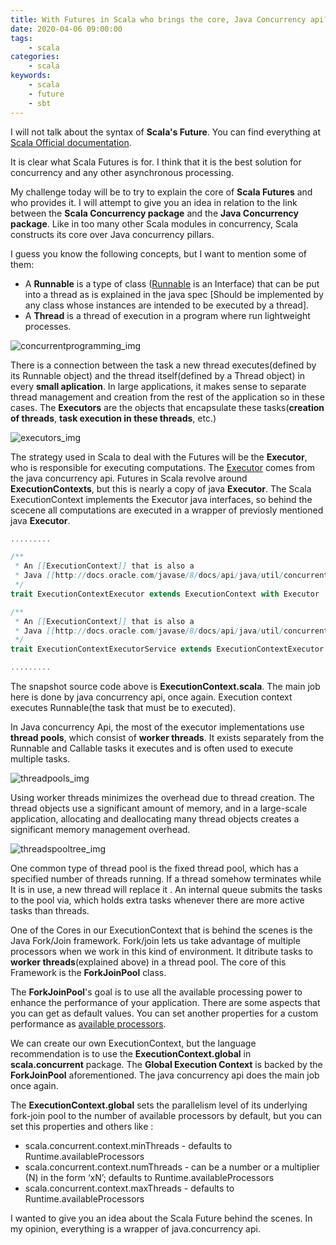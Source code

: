 ```yaml
---
title: With Futures in Scala who brings the core, Java Concurrency api?
date: 2020-04-06 09:00:00
tags:
    - scala
categories:
    - scala 
keywords:
    - scala
    - future
    - sbt
---
```


I will not talk about the syntax of **Scala's Future**. You can find everything at [Scala Official documentation](https://docs.scala-lang.org/overviews/core/futures.html). 

It is clear what Scala Futures is for. I think that it is the best solution for concurrency and any other asynchronous processing.

My challenge today will be to try to explain the core of **Scala Futures** and who provides it. I will attempt to give you an idea in relation to  the link between the **Scala Concurrency package** and the **Java Concurrency package**. Like in too many other Scala modules in concurrency, Scala constructs its core over Java concurrency pillars.

I guess you know the following concepts, but I want to mention some of them:

* A **Runnable** is a type of class ([Runnable](https://docs.oracle.com/javase/7/docs/api/java/lang/Runnable.html) is an Interface) that can be put into a thread as is explained in the java spec [Should be implemented by any class whose instances are intended to be executed by a thread].
* A **Thread** is a thread of execution in a program where run lightweight processes.

![concurrentprogramming_img](/mojitoverde/images/concurrentprogramming.png#floatcenter)

There is a connection between the task a new thread executes(defined by its Runnable object) and  the thread itself(defined by a Thread object) in every **small aplication**. 
In large applications, it makes sense to separate thread management and creation from the rest of the application so in these cases. 
The **Executors** are the objects that encapsulate these tasks(**creation of threads**, **task execution in these threads**, etc.)

![executors_img](/mojitoverde/images/executors.png#floatcenter)

The strategy used in Scala to deal with the Futures will be the **Executor**, who is responsible for executing computations. The [Executor](https://docs.oracle.com/javase/8/docs/api/java/util/concurrent/Executor.html) comes from the java concurrency api. Futures in Scala revolve around **ExecutionContexts**, but this is nearly a copy of  java **Executor**. The Scala ExecutionContext implements the Executor java interfaces, so behind the scecene all  computations are executed in a wrapper of previosly mentioned java **Executor**.

```scala
.........

/**
 * An [[ExecutionContext]] that is also a
 * Java [[http://docs.oracle.com/javase/8/docs/api/java/util/concurrent/Executor.html Executor]].
 */
trait ExecutionContextExecutor extends ExecutionContext with Executor

/**
 * An [[ExecutionContext]] that is also a
 * Java [[http://docs.oracle.com/javase/8/docs/api/java/util/concurrent/ExecutorService.html ExecutorService]].
 */
trait ExecutionContextExecutorService extends ExecutionContextExecutor with ExecutorService

.........
```

The snapshot source code above is **ExecutionContext.scala**. The main job here is done by java concurrency api, once again. Execution context executes Runnable(the task that must be to executed).

In Java concurrency Api, the most of the executor implementations use **thread pools**, which consist of **worker threads**. It exists separately from the Runnable and Callable tasks it executes and is often used to execute multiple tasks.

![threadpools_img](/mojitoverde/images/threadpools.png#floatcenter)

Using worker threads minimizes the overhead due to thread creation. 
The thread objects use a significant amount of memory, and in a large-scale application, allocating and deallocating many thread objects creates a significant memory management overhead.

![threadspooltree_img](/mojitoverde/images/threadspooltree.png#floatcenter)

One common type of thread pool is the fixed thread pool, which has a specified number of threads running. If a thread somehow terminates while It is in use,  a new thread will replace it . An internal queue submits the tasks to the pool via, which holds extra tasks whenever there are more active tasks than threads.

One of the Cores in our ExecutionContext that is behind the scenes is the Java Fork/Join framework.
Fork/join lets us take advantage of multiple processors when we work in this kind of environment. It ditribute tasks to **worker threads**(explained above) in a thread pool. The core of this Framework is the **ForkJoinPool** class.

The **ForkJoinPool**'s goal is to use all the available processing power to enhance the performance of your application. There are some aspects that you can get as default values. You can set another properties for a custom performance as [available processors](https://docs.oracle.com/javase/7/docs/api/java/lang/Runtime.html#availableProcessors).

We can create our own ExecutionContext, but the language recommendation is to use the **ExecutionContext.global** in **scala.concurrent** package. The **Global Execution Context** is backed by the **ForkJoinPool** aforementioned. The java concurrency api does the main job once again.

The **ExecutionContext.global** sets the parallelism level of its underlying fork-join pool to the number of available processors by default, but you can set this properties and others like :

* scala.concurrent.context.minThreads - defaults to Runtime.availableProcessors
* scala.concurrent.context.numThreads - can be a number or a multiplier (N) in the form ‘xN’; defaults to Runtime.availableProcessors
* scala.concurrent.context.maxThreads - defaults to Runtime.availableProcessors

I wanted to give you an idea about the Scala Future behind the scenes. In my opinion, everything is a wrapper of java.concurrency api.
